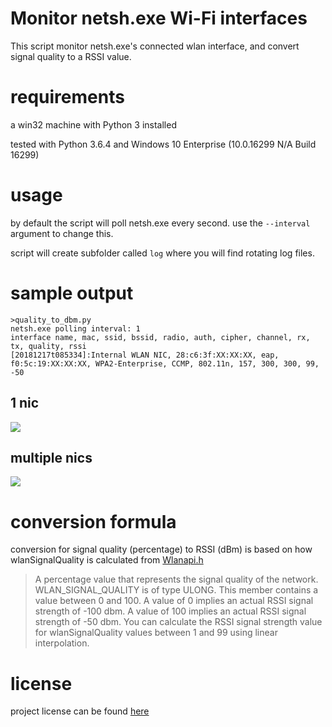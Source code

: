 # Monitor netsh.exe Wi-Fi interfaces

This script monitor netsh.exe's connected wlan interface, and convert signal quality to a RSSI value. 

# requirements

a win32 machine with Python 3 installed

tested with Python 3.6.4 and Windows 10 Enterprise (10.0.16299 N/A Build 16299)

# usage

by default the script will poll netsh.exe every second. use the `--interval` argument to change this. 

script will create subfolder called `log` where you will find rotating log files.

# sample output

```
>quality_to_dbm.py
netsh.exe polling interval: 1
interface name, mac, ssid, bssid, radio, auth, cipher, channel, rx, tx, quality, rssi
[20181217t085334]:Internal WLAN NIC, 28:c6:3f:XX:XX:XX, eap, f0:5c:19:XX:XX:XX, WPA2-Enterprise, CCMP, 802.11n, 157, 300, 300, 99, -50
```

## 1 nic

![](https://github.com/joshschmelzle/netsh.exe_signal-quality_to_rssi/blob/master/quality-to-rssi-multiple-nic.png)

## multiple nics

![](https://github.com/joshschmelzle/netsh.exe_signal-quality_to_rssi/blob/master/quality-to-rssi-1-nic.png)

# conversion formula

conversion for signal quality (percentage) to RSSI (dBm) is based on how wlanSignalQuality is calculated from [Wlanapi.h](https://docs.microsoft.com/en-us/windows/desktop/api/wlanapi/ns-wlanapi-_wlan_association_attributes)

> A percentage value that represents the signal quality of the network. WLAN_SIGNAL_QUALITY is of type ULONG. This member contains a value between 0 and 100. A value of 0 implies an actual RSSI signal strength of -100 dbm. A value of 100 implies an actual RSSI signal strength of -50 dbm. You can calculate the RSSI signal strength value for wlanSignalQuality values between 1 and 99 using linear interpolation.

# license

project license can be found [here](https://github.com/joshschmelzle/netsh_quality_to_dbm/blob/master/LICENSE)

